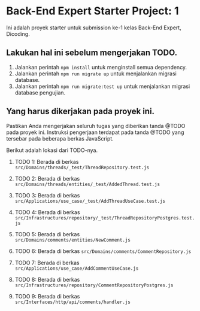 # Back-End Expert Starter Project: 1
Ini adalah proyek starter untuk submission ke-1 kelas Back-End Expert, Dicoding.

## Lakukan hal ini sebelum mengerjakan TODO.
1. Jalankan perintah `npm install` untuk menginstall semua dependency.
2. Jalankan perintah `npm run migrate up` untuk menjalankan migrasi database.
3. Jalankan perintah `npm run migrate:test up` untuk menjalankan migrasi database pengujian.

## Yang harus dikerjakan pada proyek ini.
Pastikan Anda mengerjakan seluruh tugas yang diberikan tanda @TODO pada proyek ini. Instruksi pengerjaan terdapat pada tanda @TODO yang tersebar pada beberapa berkas JavaScript.


Berikut adalah lokasi dari TODO-nya.
1. TODO 1: Berada di berkas `src/Domains/threads/_test/ThreadRepository.test.js`
2. TODO 2: Berada di berkas `src/Domains/threads/entities/_test/AddedThread.test.js`
3. TODO 3: Berada di berkas `src/Applications/use_case/_test/AddThreadUseCase.test.js`
4. TODO 4: Berada di berkas `src/Infrastructures/repository/_test/ThreadRepositoryPostgres.test.js`

5. TODO 5: Berada di berkas `src/Domains/comments/entities/NewComment.js`
6. TODO 6: Berada di berkas `src/Domains/comments/CommentRepository.js`
7. TODO 7: Berada di berkas `src/Applications/use_case/AddCommentUseCase.js`

8. TODO 8: Berada di berkas `src/Infrastructures/repository/CommentRepositoryPostgres.js`
9. TODO 9: Berada di berkas `src/Interfaces/http/api/comments/handler.js`
